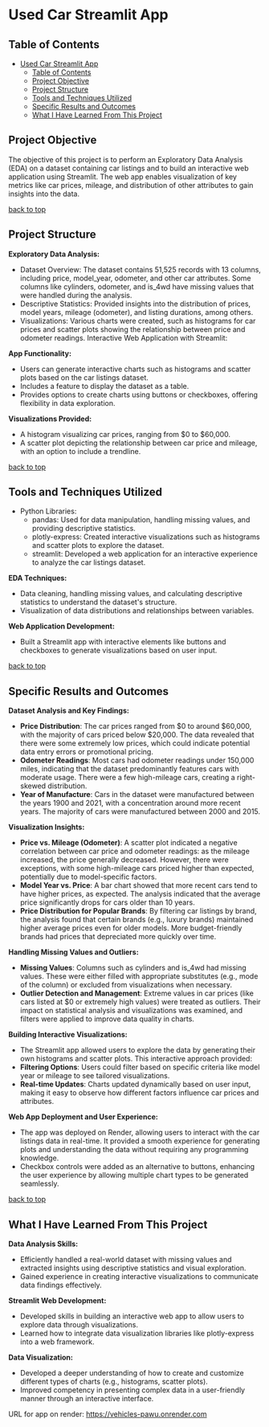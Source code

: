 # Used Car Streamlit App

## Table of Contents
- [Used Car Streamlit App](#used-car-streamlit-app)
  - [Table of Contents](#table-of-contents)
  - [Project Objective](#project-objective)
  - [Project Structure](#project-structure)
  - [Tools and Techniques Utilized](#tools-and-techniques-utilized)
  - [Specific Results and Outcomes](#specific-results-and-outcomes)
  - [What I Have Learned From This Project](#what-i-have-learned-from-this-project)


## Project Objective
The objective of this project is to perform an Exploratory Data Analysis (EDA) on a dataset containing car listings and to build an interactive web application using Streamlit. The web app enables visualization of key metrics like car prices, mileage, and distribution of other attributes to gain insights into the data.

[back to top](#used-car-streamlit-app)

## Project Structure

**Exploratory Data Analysis:**

- Dataset Overview: The dataset contains 51,525 records with 13 columns, including price, model_year, odometer, and other car attributes. Some columns like cylinders, odometer, and is_4wd have missing values that were handled during the analysis.
- Descriptive Statistics: Provided insights into the distribution of prices, model years, mileage (odometer), and listing durations, among others.
- Visualizations: Various charts were created, such as histograms for car prices and scatter plots showing the relationship between price and odometer readings.
Interactive Web Application with Streamlit:

**App Functionality:**
- Users can generate interactive charts such as histograms and scatter plots based on the car listings dataset.
- Includes a feature to display the dataset as a table.
- Provides options to create charts using buttons or checkboxes, offering flexibility in data exploration.

**Visualizations Provided:**
- A histogram visualizing car prices, ranging from $0 to $60,000.
- A scatter plot depicting the relationship between car price and mileage, with an option to include a trendline.

[back to top](#used-car-streamlit-app)

## Tools and Techniques Utilized
- Python Libraries:
  - pandas: Used for data manipulation, handling missing values, and providing descriptive statistics.
  - plotly-express: Created interactive visualizations such as histograms and scatter plots to explore the dataset.
  - streamlit: Developed a web application for an interactive experience to analyze the car listings dataset.

**EDA Techniques:**

- Data cleaning, handling missing values, and calculating descriptive statistics to understand the dataset's structure.
- Visualization of data distributions and relationships between variables.

**Web Application Development:**
- Built a Streamlit app with interactive elements like buttons and checkboxes to generate visualizations based on user input.

[back to top](#used-car-streamlit-app)

## Specific Results and Outcomes

**Dataset Analysis and Key Findings:**
- **Price Distribution**: The car prices ranged from $0 to around $60,000, with the majority of cars priced below $20,000. The data revealed that there were some extremely low prices, which could indicate potential data entry errors or promotional pricing.
- **Odometer Readings**: Most cars had odometer readings under 150,000 miles, indicating that the dataset predominantly features cars with moderate usage. There were a few high-mileage cars, creating a right-skewed distribution.
- **Year of Manufacture**: Cars in the dataset were manufactured between the years 1900 and 2021, with a concentration around more recent years. The majority of cars were manufactured between 2000 and 2015.

**Visualization Insights:**
- **Price vs. Mileage (Odometer)**: A scatter plot indicated a negative correlation between car price and odometer readings: as the mileage increased, the price generally decreased. However, there were exceptions, with some high-mileage cars priced higher than expected, potentially due to model-specific factors.
- **Model Year vs. Price**: A bar chart showed that more recent cars tend to have higher prices, as expected. The analysis indicated that the average price significantly drops for cars older than 10 years.
- **Price Distribution for Popular Brands**: By filtering car listings by brand, the analysis found that certain brands (e.g., luxury brands) maintained higher average prices even for older models. More budget-friendly brands had prices that depreciated more quickly over time.

**Handling Missing Values and Outliers:**
- **Missing Values**: Columns such as cylinders and is_4wd had missing values. These were either filled with appropriate substitutes (e.g., mode of the column) or excluded from visualizations when necessary.
- **Outlier Detection and Management**: Extreme values in car prices (like cars listed at $0 or extremely high values) were treated as outliers. Their impact on statistical analysis and visualizations was examined, and filters were applied to improve data quality in charts.

**Building Interactive Visualizations:**
- The Streamlit app allowed users to explore the data by generating their own histograms and scatter plots. This interactive approach provided:
- **Filtering Options**: Users could filter based on specific criteria like model year or mileage to see tailored visualizations.
- **Real-time Updates**: Charts updated dynamically based on user input, making it easy to observe how different factors influence car prices and attributes.

**Web App Deployment and User Experience:**
- The app was deployed on Render, allowing users to interact with the car listings data in real-time. It provided a smooth experience for generating plots and understanding the data without requiring any programming knowledge.
- Checkbox controls were added as an alternative to buttons, enhancing the user experience by allowing multiple chart types to be generated seamlessly.

[back to top](#used-car-streamlit-app)

## What I Have Learned From This Project

**Data Analysis Skills:**
- Efficiently handled a real-world dataset with missing values and extracted insights using descriptive statistics and visual exploration.
- Gained experience in creating interactive visualizations to communicate data findings effectively.

**Streamlit Web Development:**
- Developed skills in building an interactive web app to allow users to explore data through visualizations.
- Learned how to integrate data visualization libraries like plotly-express into a web framework.

**Data Visualization:**
- Developed a deeper understanding of how to create and customize different types of charts (e.g., histograms, scatter plots).
- Improved competency in presenting complex data in a user-friendly manner through an interactive interface.

URL for app on render: https://vehicles-pawu.onrender.com
